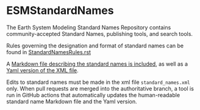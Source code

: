 # ESMStandardNames

The Earth System Modeling Standard Names Repository contains community-accepted Standard Names, publishing tools, and search tools.

Rules governing the designation and format of standard names can be found in [StandardNamesRules.rst](https://github.com/ESCOMP/ESMStandardNames/blob/main/StandardNamesRules.rst) 

A [Markdown file describing the standard names is included](https://github.com/ESCOMP/ESMStandardNames/blob/main/Metadata-standard-names.md), as well as a [Yaml version of the XML file](https://github.com/ESCOMP/ESMStandardNames/blob/main/Metadata-standard-names.yaml).

Edits to standard names must be made in the xml file `standard_names.xml` only. When pull requests are merged into the authoritative branch, a tool is run in GitHub actions that automatically updates the human-readable standard name Markdown file and the Yaml version.
